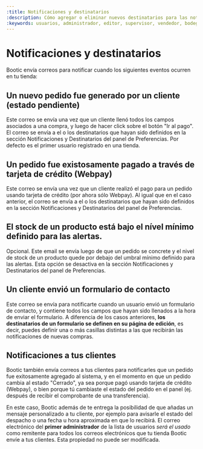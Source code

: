 ```yaml
---
:title: Notificaciones y destinatarios
:description: Cómo agregar o eliminar nuevos destinatarios para las notificaciones de tu tienda.
:keywords: usuarios, administrador, editor, supervisor, vendedor, bodeguero, diseñador, admin
---
```

# Notificaciones y destinatarios

Bootic envía correos para notificar cuando los siguientes eventos ocurren en tu tienda:

## Un nuevo pedido fue generado por un cliente (estado pendiente)

Este correo se envía una vez que un cliente llenó todos los campos asociados a una compra, y luego de hacer click sobre el botón "Ir al pago". El correo se envía a el o los destinatarios que hayan sido definidos en la sección Notificaciones y Destinatarios del panel de Preferencias. Por defecto es el primer usuario registrado en una tienda.

## Un pedido fue existosamente pagado a través de tarjeta de crédito (Webpay)

Este correo se envía una vez que un cliente realizó el pago para un pedido usando tarjeta de crédito (por ahora sólo Webpay). Al igual que en el caso anterior, el correo se envía a el o los destinatarios que hayan sido definidos en la sección Notificaciones y Destinatarios del panel de Preferencias.

## El stock de un producto está bajo el nível mínimo definido para las alertas.

Opcional. Este email se envía luego de que un pedido se concrete y el nivel de stock de un producto quede por debajo del umbral mínimo definido para las alertas. Esta opción se desactiva en la sección Notificaciones y Destinatarios del panel de Preferencias.

## Un cliente envió un formulario de contacto

Este correo se envía para notificarte cuando un usuario envió un formulario de contacto, y contiene todos los campos que hayan sido llenados a la hora de enviar el formulario. A diferencia de los casos anteriores, **los destinatarios de un formulario se definen en su página de edición**, es decir, puedes definir una o más casillas distintas a las que recibirán las notificaciones de nuevas compras.

## Notificaciones a tus clientes

Bootic también envía correos a tus clientes para notificarles que un pedido fue exitosamente agregado al sistema, y en el momento en que un pedido cambia al estado "Cerrado", ya sea porque pagó usando tarjeta de crédito (Webpay), o bien porque tú cambiaste el estado del pedido en el panel (ej. después de recibir el comprobante de una transferencia).

En este caso, Bootic además de te entrega la posibilidad de que añadas un mensaje personalizado a tu cliente, por ejemplo para avisarle el estado del despacho o una fecha u hora aproximada en que lo recibirá.
[](URL)
El correo electrónico del **primer administrador** de la lista de usuarios _será
el usado_ como remitente para todos los correos electrónicos que tu tienda Bootic
envíe a tus clientes. Esta propiedad no puede ser modificada.
